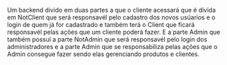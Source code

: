 Um backend divido em duas partes a que o cliente acessará que é divida em NotClient que será responsavél pelo cadastro dos novos usúarios e o login de quem já for cadastrado e também terá o Client que ficará responsavél pelas ações que um cliente poderá fazer. E a parte Admin que também possuí a parte NotAdmin que será responsavél pelo login dos administradores e a parte Admin que se responsabiliza pelas ações que o Admin consegue fazer  sendo elas gerenciando produtos e clientes.


